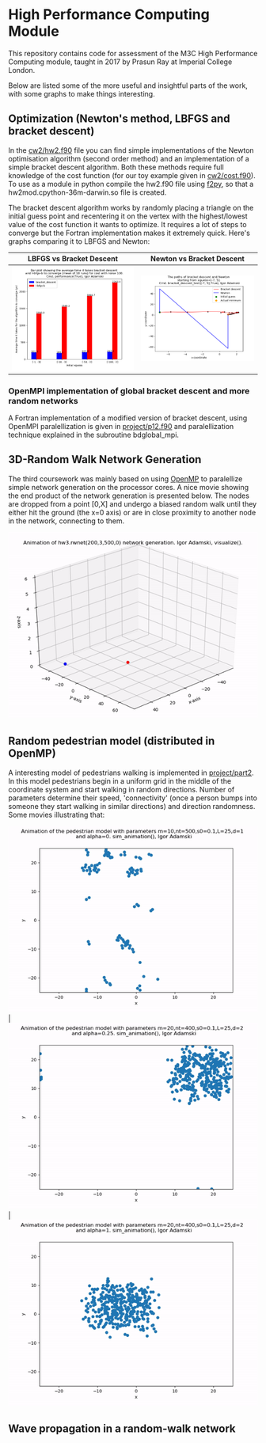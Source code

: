 # High Performance Computing Module
This repository contains code for assessment of the M3C High Performance Computing module, taught in 2017 by Prasun Ray at Imperial College London. 

Below are listed some of the more useful and insightful parts of the work, with some graphs to make things interesting.

## Optimization (Newton's method, LBFGS and bracket descent)

In the [cw2/hw2.f90](cw2/hw2.f90) file you can find simple implementations of the Newton optimisation algorithm (second order method) and an implementation of a simple bracket descent algorithm. Both these methods require full knowledge of the cost function (for our toy example given in [cw2/cost.f90](cw2/cost.f90)). To use as a module in python compile the hw2.f90 file using [f2py](https://docs.scipy.org/doc/numpy/f2py), so that a hw2mod.cpython-36m-darwin.so file is created.

The bracket descent algorithm works by randomly placing a triangle on the initial guess point and recentering it on the vertex with the highest/lowest value of the cost function it wants to optimize. It requires a lot of steps to converge but the Fortran implementation makes it extremely quick. Here's graphs comparing it to LBFGS and Newton:

LBFGS vs Bracket Descent  |  Newton vs Bracket Descent
:-------------------------:|:-------------------------:
![](cw2/figs/hw245.png)  |  ![](cw2/figs/hw231.png)

### OpenMPI implementation of global bracket descent and more random networks

A Fortran implementation of a modified version of bracket descent, using OpenMPI paralellization is given in [project/p12.f90](project/part1/p12.f90) and paralellization technique explained in the subroutine bdglobal_mpi.


## 3D-Random Walk Network Generation

The third coursework was mainly based on using [OpenMP](https://www.openmp.org) to paralellize simple network generation on the processor cores. A nice movie showing the end product of the network generation is presented below. The nodes are dropped from a point [0,X] and undergo a biased random walk until they either hit the ground (the x=0 axis) or are in close proximity to another node in the network, connecting to them.

![Alt Text](cw3/figs/hw3movie.gif)

## Random pedestrian model (distributed in OpenMP)

A interesting model of pedestrians walking is implemented in [project/part2](project/part2). In this model pedestrians begin in a uniform grid in the middle of the coordinate system and start walking in random directions. Number of parameters determine their speed, 'connectivity' (once a person bumps into someone they start walking in similar directions) and direction randomness. Some movies illustrating that:


![Alt Text](project/part2/p23.gif)  |  ![Alt Text](project/part2/p24.gif) | ![Alt Text](project/part2/p25.gif)

## Wave propagation in a random-walk network


